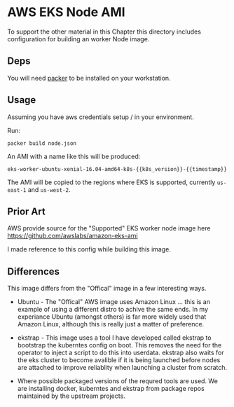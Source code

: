 # AWS EKS Node AMI

To support the other material in this Chapter this directory includes configuration for building an worker Node image.

## Deps

You will need [packer](https://www.packer.io/intro/getting-started/install.html) to be installed on your workstation.

## Usage

Assuming you have aws credentials setup / in your environment.

Run:
```
packer build node.json
```

An AMI with a name like this will be produced:

`eks-worker-ubuntu-xenial-16.04-amd64-k8s-{{k8s_version}}-{{timestamp}}`

The AMI will be copied to the regions where EKS is supported, currently `us-east-1` and `us-west-2`.

## Prior Art

AWS provide source for the "Supported" EKS worker node image here https://github.com/awslabs/amazon-eks-ami

I made reference to this config while building this image.

## Differences

This image differs from the "Offical" image in a few interesting ways.

* Ubuntu - The "Offical" AWS image uses Amazon Linux ... this is an example of using a different distro to achive the same ends. In my experiance Ubuntu (amongst others) is far more widely used that Amazon Linux, although this is really just a matter of preference.

* ekstrap - This image uses a tool I have developed called ekstrap to bootstrap the kuberntes config on boot. This removes the need for the operator to inject a script to do this into userdata. ekstrap also waits for the eks cluster to become avalible if it is being launched before nodes are attached to improve reliablity when launching a cluster from scratch.

* Where possible packaged versions of the requred tools are used. We are installing docker, kuberntes and ekstrap from package repos maintained by the upstream projects.
